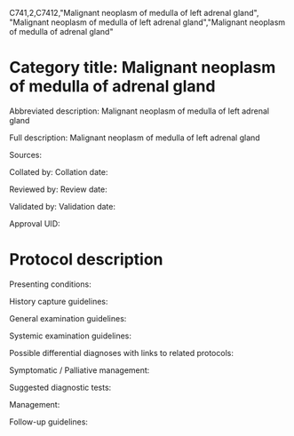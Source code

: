 C741,2,C7412,"Malignant neoplasm of medulla of left adrenal gland", "Malignant neoplasm of medulla of left adrenal gland","Malignant neoplasm of medulla of adrenal gland"
# Category title: Malignant neoplasm of medulla of adrenal gland

Abbreviated description: Malignant neoplasm of medulla of left adrenal gland

Full description: Malignant neoplasm of medulla of left adrenal gland

Sources:

Collated by:
Collation date:

Reviewed by:
Review date:

Validated by:
Validation date:

Approval UID:

# Protocol description

Presenting conditions:

History capture guidelines:

General examination guidelines:

Systemic examination guidelines:

Possible differential diagnoses with links to related protocols:

Symptomatic / Palliative management:

Suggested diagnostic tests:

Management:

Follow-up guidelines:
